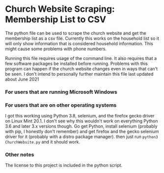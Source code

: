 # Church Website Scraping: Membership List to CSV

The python file can be used to scrape the church website and get the membership list as a csv file. Currently this works on the household list so it will only show information that is considered household information. This might cause some problems with phone numbers.

Running this file requires usage of the command line. It also requires that a few software packages be installed before running. Problems with this program can happen if the church website changes even in ways that can't be seen. I don't intend to personally further maintain this file last updated about June 2021

### For users that are running Microsoft Windows

### For users that are on other operating systems

I got this working using Python 3.8, selenium, and the firefox gecko driver on Linux Mint 20.1. I don't see why this wouldn't work on everything Python 3.6 and later 3.x versions though. Go get Python, install selenium (probably with pip, I honestly don't remember) and get firefox and the gecko selenium driver for it (probably with a distro package manager). then just run `python3 ChurchWebsite.py` and it should work.

### Other notes

The license to this project is included in the python script.
